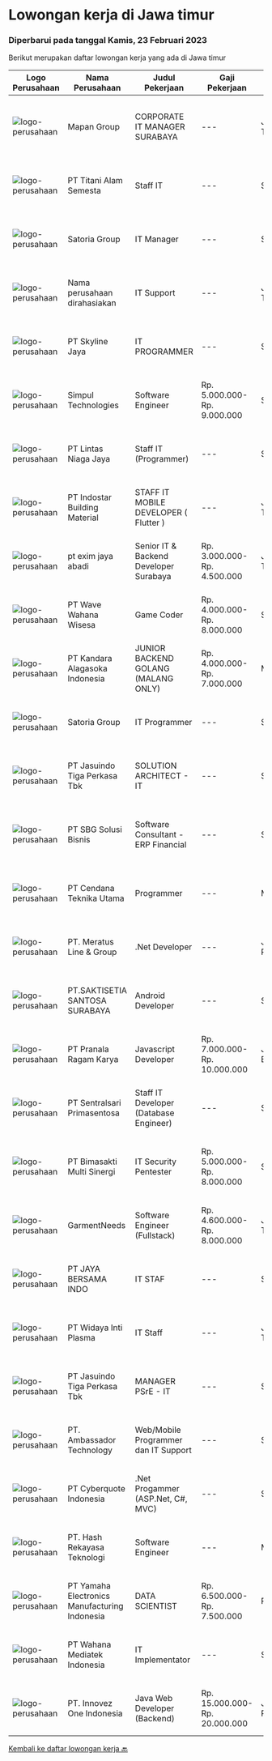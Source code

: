 
  # Lowongan kerja di Jawa timur

  ### Diperbarui pada tanggal Kamis, 23 Februari 2023

  Berikut merupakan daftar lowongan kerja yang ada di Jawa timur

  |Logo Perusahaan | Nama Perusahaan | Judul Pekerjaan | Gaji Pekerjaan | Lokasi | Deskripsi | Tanggal diunggah | Pranala |
  | -------------- | --------------- | --------------- | --------- | --------- | -------------- | ------- | ----------- |
  |![logo-perusahaan](https://image-service-cdn.seek.com.au/470a7d61d5a3399f6ba34f865cbcf7a9dc2e3fc5/ee4dce1061f3f616224767ad58cb2fc751b8d2dc)|Mapan Group|CORPORATE IT MANAGER SURABAYA|---|Jawa Timur|Merencanakan strategi implementasi atas kebijakan perusahaan Memastikan semua sistem IT dapat berjalan dengan lancar Memonitor pelaksanaan strategi...|Kamis, 23 Februari 2023|https://www.jobstreet.co.id/id/job/corporate-it-manager-surabaya-4236338?token=0~7023bada-0de0-454c-acfc-3f7847f02137&sectionRank=1&jobId=jobstreet-id-job-4236338|
|![logo-perusahaan](https://image-service-cdn.seek.com.au/3650e4ea5cf15ff06b6cedba6caa19766b68c3ef/ee4dce1061f3f616224767ad58cb2fc751b8d2dc)|PT Titani Alam Semesta|Staff IT|---|Surabaya|Maximum age 30 years old. Minimum Bachelor Degree - Informatika GPA 3.0 Sedikit Mandarin. Pengalaman dibidang IT minimal 4 tahun. Requirement:...|Rabu, 22 Februari 2023|https://www.jobstreet.co.id/id/job/staff-it-4234966?token=0~7023bada-0de0-454c-acfc-3f7847f02137&sectionRank=2&jobId=jobstreet-id-job-4234966|
|![logo-perusahaan](https://image-service-cdn.seek.com.au/5d4519f59a36720e634ace9c5b5048b1bda0c7d3/ee4dce1061f3f616224767ad58cb2fc751b8d2dc)|Satoria Group|IT Manager|---|Surabaya|Deskripsi pekerjaan: Merencanakan strategi implementasi atas kebijakan perusahaan Memastikan semua sistem IT dapat berjalan dengan lancar Memonitor...|Selasa, 21 Februari 2023|https://www.jobstreet.co.id/id/job/it-manager-4233400?token=0~7023bada-0de0-454c-acfc-3f7847f02137&sectionRank=3&jobId=jobstreet-id-job-4233400|
|![logo-perusahaan](https://i.ibb.co/sqvTCh9/112815900-stock-vector-no-image-available-icon-flat-vector.webp)|Nama perusahaan dirahasiakan|IT Support|---|Jawa Timur|Usia maksimal 35 tahun Pendidikan minimal S1 segala jurusan Minimal memiliki 1 tahun pengalaman kerja di bidang yang sama  Mempunyai pengetahuan dan...|Senin, 20 Februari 2023|https://www.jobstreet.co.id/id/job/it-support-4231859?token=0~7023bada-0de0-454c-acfc-3f7847f02137&sectionRank=4&jobId=jobstreet-id-job-4231859|
|![logo-perusahaan](https://image-service-cdn.seek.com.au/475f0f2e6396af8e6945b8716ac09cbd167d3597/ee4dce1061f3f616224767ad58cb2fc751b8d2dc)|PT Skyline Jaya|IT PROGRAMMER|---|Sidoarjo|Requirements : Age maximum 35 years old Candidate must possess at least Diploma/Bachelor’s Degree ( Information Technology, Computer or Similar ) At...|Selasa, 21 Februari 2023|https://www.jobstreet.co.id/id/job/it-programmer-4212060?token=0~7023bada-0de0-454c-acfc-3f7847f02137&sectionRank=5&jobId=jobstreet-id-job-4212060|
|![logo-perusahaan](https://image-service-cdn.seek.com.au/780c7f397ccd93dde2a6b5bcd7d63889d5effbd3/ee4dce1061f3f616224767ad58cb2fc751b8d2dc)|Simpul Technologies|Software Engineer|Rp. 5.000.000-Rp. 9.000.000|Surabaya|Join our exciting Tech Team as a Full-Stack Software Engineer. Our team builds wonderful Enterprise Tech platform. You will be part of a talented...|Rabu, 22 Februari 2023|https://www.jobstreet.co.id/id/job/software-engineer-4214933?token=0~7023bada-0de0-454c-acfc-3f7847f02137&sectionRank=6&jobId=jobstreet-id-job-4214933|
|![logo-perusahaan](https://image-service-cdn.seek.com.au/2fe90de8cba217b8152919ece732530f5181e378/ee4dce1061f3f616224767ad58cb2fc751b8d2dc)|PT Lintas Niaga Jaya|Staff IT (Programmer)|---|Surabaya|Kualifikasi: Minimal pendidikan S1 Sistem Informasi/Manajemen Informatika/atau setara; Usia maksimal 35 tahun; Berpengalaman sebagai...|Selasa, 21 Februari 2023|https://www.jobstreet.co.id/id/job/staff-it-programmer-4233578?token=0~7023bada-0de0-454c-acfc-3f7847f02137&sectionRank=7&jobId=jobstreet-id-job-4233578|
|![logo-perusahaan](https://image-service-cdn.seek.com.au/cf469244142e240a795befd12423028d9de06e6f/ee4dce1061f3f616224767ad58cb2fc751b8d2dc)|PT Indostar Building Material|STAFF IT MOBILE DEVELOPER ( Flutter )|---|Jawa Timur|Melakukan Pengembangan mobile Apps dengan menggunakan framework flutter Berkolaborasi dengan Cross-Functional Teams untuk mendefinisikan, mendesain,...|Rabu, 22 Februari 2023|https://www.jobstreet.co.id/id/job/staff-it-mobile-developer-flutter-4235692?token=0~7023bada-0de0-454c-acfc-3f7847f02137&sectionRank=8&jobId=jobstreet-id-job-4235692|
|![logo-perusahaan](https://i.ibb.co/sqvTCh9/112815900-stock-vector-no-image-available-icon-flat-vector.webp)|pt exim jaya abadi|Senior IT & Backend Developer Surabaya|Rp. 3.000.000-Rp. 4.500.000|Jawa Timur|Good leadership Experience in using Laravel Good SQL Knowledge ( We are using maria DB) Knowing OOP in PHP Experience in creating REST API Being...|Selasa, 21 Februari 2023|https://www.jobstreet.co.id/id/job/senior-it-backend-developer-surabaya-4234247?token=0~7023bada-0de0-454c-acfc-3f7847f02137&sectionRank=9&jobId=jobstreet-id-job-4234247|
|![logo-perusahaan](https://image-service-cdn.seek.com.au/81f99fd5b5c717f60e3eba00fe7ce9c269be7dbb/ee4dce1061f3f616224767ad58cb2fc751b8d2dc)|PT Wave Wahana Wisesa|Game Coder|Rp. 4.000.000-Rp. 8.000.000|Surabaya|Deskripsi PekerjaanKhusus Game coder1. (umur &lt;35), S1, related major.2. Memiliki kemampuan bahasa pemrograman C / C++3. Memiliki pemahaman...|Rabu, 22 Februari 2023|https://www.jobstreet.co.id/id/job/game-coder-4235294?token=0~7023bada-0de0-454c-acfc-3f7847f02137&sectionRank=10&jobId=jobstreet-id-job-4235294|
|![logo-perusahaan](https://image-service-cdn.seek.com.au/49c6b71a23c107c421c8bfd57ea0491b160fff3f/ee4dce1061f3f616224767ad58cb2fc751b8d2dc)|PT Kandara Alagasoka Indonesia|JUNIOR BACKEND GOLANG (MALANG ONLY)|Rp. 4.000.000-Rp. 7.000.000|Malang|REQUIREMENT : Understand Restful API using GOLANG Familiar with and Able to use API Documentation Familiar and Able to Create Relational DB ( Mango,...|Rabu, 22 Februari 2023|https://www.jobstreet.co.id/id/job/junior-backend-golang-malang-only-4214962?token=0~7023bada-0de0-454c-acfc-3f7847f02137&sectionRank=11&jobId=jobstreet-id-job-4214962|
|![logo-perusahaan](https://image-service-cdn.seek.com.au/5d4519f59a36720e634ace9c5b5048b1bda0c7d3/ee4dce1061f3f616224767ad58cb2fc751b8d2dc)|Satoria Group|IT Programmer|---|Surabaya|Qualifications : Maximum 35 years of age, min. Bachelor Degree (S1) in Information Technology / Information System / Computer Science At least 3...|Senin, 20 Februari 2023|https://www.jobstreet.co.id/id/job/it-programmer-4232496?token=0~7023bada-0de0-454c-acfc-3f7847f02137&sectionRank=12&jobId=jobstreet-id-job-4232496|
|![logo-perusahaan](https://image-service-cdn.seek.com.au/f9cd043f1011fee386470591649d3e30b502df59/ee4dce1061f3f616224767ad58cb2fc751b8d2dc)|PT Jasuindo Tiga Perkasa Tbk|SOLUTION ARCHITECT - IT|---|Sidoarjo|KUALIFIKASI : Pendidikan minimal S1 Teknik Informatika Pengalaman minimal 3 tahun Memiliki pengetahuan dan pemahaman tentang pemrograman mobile...|Senin, 20 Februari 2023|https://www.jobstreet.co.id/id/job/solution-architect-it-4231923?token=0~7023bada-0de0-454c-acfc-3f7847f02137&sectionRank=13&jobId=jobstreet-id-job-4231923|
|![logo-perusahaan](https://image-service-cdn.seek.com.au/18831b11280873f99b46a30b3c5f76b87c1feed3/ee4dce1061f3f616224767ad58cb2fc751b8d2dc)|PT SBG Solusi Bisnis|Software Consultant - ERP Financial|---|Surabaya|Job Highlights•            Career growth and advancement•            Positive working environment•            Comprehensive employee...|Rabu, 22 Februari 2023|https://www.jobstreet.co.id/id/job/software-consultant-erp-financial-4214477?token=0~7023bada-0de0-454c-acfc-3f7847f02137&sectionRank=14&jobId=jobstreet-id-job-4214477|
|![logo-perusahaan](https://image-service-cdn.seek.com.au/d3bc9ea5bb9d29f85b173b5fd95023cec0a2d7cc/ee4dce1061f3f616224767ad58cb2fc751b8d2dc)|PT Cendana Teknika Utama|Programmer|---|Malang|Kami membuka kesempatan bagi Programmer Web PHP yang ingin mempelajari aplikasi ERPKualifikasi :1.	Pengalaman membuat aplikasi web untuk aplikasi...|Selasa, 21 Februari 2023|https://www.jobstreet.co.id/id/job/programmer-4211942?token=0~7023bada-0de0-454c-acfc-3f7847f02137&sectionRank=15&jobId=jobstreet-id-job-4211942|
|![logo-perusahaan](https://image-service-cdn.seek.com.au/ec6e9d7b3b53181e7239d9cf1fdaf38f107d0b49/ee4dce1061f3f616224767ad58cb2fc751b8d2dc)|PT. Meratus Line & Group|.Net Developer|---|Jakarta Raya|PLACEMENT WILL BE IN SURABAYAJob Purpose:To develop and maintain high quality applications in collaboration with both internal and external...|Rabu, 22 Februari 2023|https://www.jobstreet.co.id/id/job/.net-developer-4235752?token=0~7023bada-0de0-454c-acfc-3f7847f02137&sectionRank=16&jobId=jobstreet-id-job-4235752|
|![logo-perusahaan](https://image-service-cdn.seek.com.au/a0a5fe1ed561974bfd46aad3e2a3f1c717f32609/ee4dce1061f3f616224767ad58cb2fc751b8d2dc)|PT.SAKTISETIA SANTOSA SURABAYA|Android Developer|---|Surabaya|Deskripsi Pekerjaan Melakukan Pemeliharaan dan Pengembangan Aplikasi Baru Sesuai Kebutuhan Perusahaan Melakukan desain dan pengembangan laporan untuk...|Rabu, 22 Februari 2023|https://www.jobstreet.co.id/id/job/android-developer-4221366?token=0~7023bada-0de0-454c-acfc-3f7847f02137&sectionRank=17&jobId=jobstreet-id-job-4221366|
|![logo-perusahaan](https://image-service-cdn.seek.com.au/8b751692970fe3027183d7723522b9a255a2863c/ee4dce1061f3f616224767ad58cb2fc751b8d2dc)|PT Pranala Ragam Karya|Javascript Developer|Rp. 7.000.000-Rp. 10.000.000|Jawa Barat|Dibutuhkan segera Javascript Developer dengan kriteria sebagai berikut: Bisa bekerja pada jam malam mengikuti zona waktu klien kami di Amerika....|Selasa, 21 Februari 2023|https://www.jobstreet.co.id/id/job/javascript-developer-4233169?token=0~7023bada-0de0-454c-acfc-3f7847f02137&sectionRank=18&jobId=jobstreet-id-job-4233169|
|![logo-perusahaan](https://image-service-cdn.seek.com.au/4c4a8d71d2f9e60716e675640cdc9b3790b9a8dc/ee4dce1061f3f616224767ad58cb2fc751b8d2dc)|PT Sentralsari Primasentosa|Staff IT Developer (Database Engineer)|---|Sidoarjo|Usia maksimal 30 tahun D3 / S1 Teknik Informatika Memahami dan berpengalaman dalam Backend Developer (API) Menguasai T-SQL (SQL Server dan MySQL)...|Minggu, 19 Februari 2023|https://www.jobstreet.co.id/id/job/staff-it-developer-database-engineer-4230734?token=0~7023bada-0de0-454c-acfc-3f7847f02137&sectionRank=19&jobId=jobstreet-id-job-4230734|
|![logo-perusahaan](https://image-service-cdn.seek.com.au/3c3597528a656ba0a7299263a04fc9ed9cb02b85/ee4dce1061f3f616224767ad58cb2fc751b8d2dc)|PT Bimasakti Multi Sinergi|IT Security Pentester|Rp. 5.000.000-Rp. 8.000.000|Sidoarjo|Job Description : Perform API testing and crosscheck the documentation Perform microservice testing and crosscheck with business logic Carry out...|Jumat, 17 Februari 2023|https://www.jobstreet.co.id/id/job/it-security-pentester-4229053?token=0~7023bada-0de0-454c-acfc-3f7847f02137&sectionRank=20&jobId=jobstreet-id-job-4229053|
|![logo-perusahaan](https://i.ibb.co/sqvTCh9/112815900-stock-vector-no-image-available-icon-flat-vector.webp)|GarmentNeeds|Software Engineer (Fullstack)|Rp. 4.600.000-Rp. 8.000.000|Jawa Timur|Requirements:Junior Software Engineer (Fullstack) minimum 1 years experience with Laravel &amp; MySQL/PostgreSQL minimum 1 years experience with...|Selasa, 21 Februari 2023|https://www.jobstreet.co.id/id/job/software-engineer-fullstack-4234075?token=0~7023bada-0de0-454c-acfc-3f7847f02137&sectionRank=21&jobId=jobstreet-id-job-4234075|
|![logo-perusahaan](https://i.ibb.co/sqvTCh9/112815900-stock-vector-no-image-available-icon-flat-vector.webp)|PT JAYA BERSAMA INDO|IT STAF|---|Surabaya|PERSYARATAN : D3/S1 Teknik Informatika &amp; Komputer Usia Maximal 40 tahun Menguasai dan memahami software akutansi dan hardware (jaringan, mikrotik,...|Kamis, 16 Februari 2023|https://www.jobstreet.co.id/id/job/it-staf-4227468?token=0~7023bada-0de0-454c-acfc-3f7847f02137&sectionRank=22&jobId=jobstreet-id-job-4227468|
|![logo-perusahaan](https://image-service-cdn.seek.com.au/9dd83b469f65592b41bf477cbec8a110843983d5/ee4dce1061f3f616224767ad58cb2fc751b8d2dc)|PT Widaya Inti Plasma|IT Staff|---|Jawa Timur|Kualifikasi : 1.   Usia Maksimal  35 tahun 2.      Pendidikan minimal D3 dengan jurusan sistem informasi, Teknik Komputer3.      Menguasai : Visual...|Jumat, 17 Februari 2023|https://www.jobstreet.co.id/id/job/it-staff-4230173?token=0~7023bada-0de0-454c-acfc-3f7847f02137&sectionRank=23&jobId=jobstreet-id-job-4230173|
|![logo-perusahaan](https://image-service-cdn.seek.com.au/af38d604e6f81bafc849d1c25c6e20a1e8cbc479/ee4dce1061f3f616224767ad58cb2fc751b8d2dc)|PT Jasuindo Tiga Perkasa Tbk|MANAGER PSrE - IT|---|Sidoarjo|KUALIFIKASI : Pendidikan minimal S1 Ilmu Komputer/ Teknik Informatika / Manajemen Informatika / Teknologi Informasi / Teknik Elektro Memiliki salah...|Jumat, 17 Februari 2023|https://www.jobstreet.co.id/id/job/manager-psre-it-4216458?token=0~7023bada-0de0-454c-acfc-3f7847f02137&sectionRank=24&jobId=jobstreet-id-job-4216458|
|![logo-perusahaan](https://image-service-cdn.seek.com.au/59a21548ef737b275dce2a6c07a34e2e30a6f12c/ee4dce1061f3f616224767ad58cb2fc751b8d2dc)|PT. Ambassador Technology|Web/Mobile Programmer dan IT Support|---|Surabaya|Dibutuhkan Programmer yang menguasai: PHP (Native preferred) MySQL/Postgre/Cassandra Linux Jquery Web design atauTeknisi IT yang menguasai: CCTV...|Jumat, 17 Februari 2023|https://www.jobstreet.co.id/id/job/web-mobile-programmer-dan-it-support-4216870?token=0~7023bada-0de0-454c-acfc-3f7847f02137&sectionRank=25&jobId=jobstreet-id-job-4216870|
|![logo-perusahaan](https://image-service-cdn.seek.com.au/9a3a8c542b909fc840425a5ecf1175aea90302f2/ee4dce1061f3f616224767ad58cb2fc751b8d2dc)|PT Cyberquote Indonesia|.Net Progammer (ASP.Net, C#, MVC)|---|Surabaya|Responsibilities: Design, develop and maintain applications in a reusable and easy to change manner to support business growth. Develop and maintain...|Minggu, 19 Februari 2023|https://www.jobstreet.co.id/id/job/.net-progammer-asp.net-c-mvc-4219620?token=0~7023bada-0de0-454c-acfc-3f7847f02137&sectionRank=26&jobId=jobstreet-id-job-4219620|
|![logo-perusahaan](https://image-service-cdn.seek.com.au/17c2c4f4d6e6b51fe6700bad87ea671c4ee03bbe/ee4dce1061f3f616224767ad58cb2fc751b8d2dc)|PT. Hash Rekayasa Teknologi|Software Engineer|---|Malang|Job Summaryproblem solver - team player - lifelong learnerTanggung Jawab Menulis kode yang fungsional dan teruji, serta dapat dipahami oleh rekan...|Minggu, 19 Februari 2023|https://www.jobstreet.co.id/id/job/software-engineer-4219881?token=0~7023bada-0de0-454c-acfc-3f7847f02137&sectionRank=27&jobId=jobstreet-id-job-4219881|
|![logo-perusahaan](https://image-service-cdn.seek.com.au/d973cc7864796747534dbabf1d4f648f11d31c80/ee4dce1061f3f616224767ad58cb2fc751b8d2dc)|PT Yamaha Electronics Manufacturing Indonesia|DATA SCIENTIST|Rp. 6.500.000-Rp. 7.500.000|Pasuruan|Responsibilities:  Collaborates with members of design, production, quality and engineering teams to improve electronics manufacturing processes and...|Minggu, 19 Februari 2023|https://www.jobstreet.co.id/id/job/data-scientist-4230873?token=0~7023bada-0de0-454c-acfc-3f7847f02137&sectionRank=28&jobId=jobstreet-id-job-4230873|
|![logo-perusahaan](https://i.ibb.co/sqvTCh9/112815900-stock-vector-no-image-available-icon-flat-vector.webp)|PT Wahana Mediatek Indonesia|IT Implementator|---|Surabaya|Qualification :  Experienced and familiar with ERP (Odoo Or SAP) Minimum 1 Year experience as an implementer Mastering SQL database administration...|Senin, 20 Februari 2023|https://www.jobstreet.co.id/id/job/it-implementator-4232630?token=0~7023bada-0de0-454c-acfc-3f7847f02137&sectionRank=29&jobId=jobstreet-id-job-4232630|
|![logo-perusahaan](https://image-service-cdn.seek.com.au/b298687ae02f9798573838624580ad51c34fe2f1/ee4dce1061f3f616224767ad58cb2fc751b8d2dc)|PT. Innovez One Indonesia|Java Web Developer (Backend)|Rp. 15.000.000-Rp. 20.000.000|Jakarta Raya|We are looking for a dynamic and talented Java Full-Stack Developer with strong OOAD background to join our global team. You will work in a SCRUM team...|Minggu, 19 Februari 2023|https://www.jobstreet.co.id/id/job/java-web-developer-backend-4220757?token=0~7023bada-0de0-454c-acfc-3f7847f02137&sectionRank=30&jobId=jobstreet-id-job-4220757|


  [Kembali ke daftar lowongan kerja 🔙](../README.md#daftar-lowongan-kerja)
  